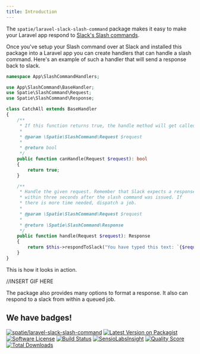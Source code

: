```yaml
---
title: Introduction
---
```


The `spatie/laravel-slack-slash-command` package makes it easy to make your Laravel app respond to [Slack's Slash commands](https://api.slack.com/slash-commands). 

Once you've setup your Slash command over at Slack and installed this package into a Laravel app you can create handlers that can handle a slash command. Here's an example of such a handler that will send a response back to slack.

```php
namespace App\SlashCommandHandlers;

use App\SlashCommand\BaseHandler;
use Spatie\SlashCommand\Request;
use Spatie\SlashCommand\Response;

class CatchAll extends BaseHandler
{
    /**
     * If this function returns true, the handle method will get called.
     *
     * @param \Spatie\SlashCommand\Request $request
     *
     * @return bool
     */
    public function canHandle(Request $request): bool
    {
        return true;
    }

    /**
     * Handle the given request. Remember that Slack expects a response
     * within three seconds after the slash command was issued. If
     * there is more time needed, dispatch a job.
     * 
     * @param \Spatie\SlashCommand\Request $request
     * 
     * @return \Spatie\SlashCommand\Response
     */
    public function handle(Request $request): Response
    {
        return $this->respondToSlack("You have typed this text: `{$request->text}`");
    }
}
```

This is how it looks in action.

//INSERT GIF HERE

The package also provides many options to format a response. It also can respond to a slack from within a queued job.

## We have badges!

<section class="article_badges">
    <a href="https://packagist.org/packages/spatie/laravel-slack-slash-command"><img src="https://img.shields.io/badge/packagist-spatie/laravel-slack-slash-command.svg?style=flat-square" alt="spatie/laravel-slack-slash-command"></a>
    <a href="https://packagist.org/packages/spatie/laravel-slack-slash-command"><img src="https://img.shields.io/packagist/v/spatie/laravel-slack-slash-command.svg?style=flat-square" alt="Latest Version on Packagist"></a>
    <a href="LICENSE.md"><img src="https://img.shields.io/badge/license-MIT-brightgreen.svg?style=flat-square" alt="Software License"></a>
    <a href="https://travis-ci.org/spatie/laravel-slack-slash-command"><img src="https://img.shields.io/travis/spatie/laravel-slack-slash-command/master.svg?style=flat-square" alt="Build Status"></a>
    <a href="https://insight.sensiolabs.com/projects/20a38dd4-06a0-401f-bd51-1d3f05fcdff5"><img src="https://img.shields.io/sensiolabs/i/20a38dd4-06a0-401f-bd51-1d3f05fcdff5.svg?style=flat-square" alt="SensioLabsInsight"></a>
    <a href="https://scrutinizer-ci.com/g/spatie/laravel-slack-slash-command"><img src="https://img.shields.io/scrutinizer/g/spatie/laravel-slack-slash-command.svg?style=flat-square" alt="Quality Score"></a>
    <a href="https://packagist.org/packages/spatie/laravel-slack-slash-command"><img src="https://img.shields.io/packagist/dt/spatie/laravel-slack-slash-command.svg?style=flat-square" alt="Total Downloads"></a>
</section>
